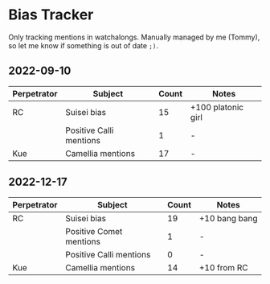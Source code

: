 # Bias Tracker
Only tracking mentions in watchalongs.
Manually managed by me (Tommy), so let me know if something is out of date `;)`.

## 2022-09-10

| Perpetrator | Subject | Count | Notes |
| - | - | - | - |
| RC | Suisei bias | 15 | +100 platonic girl |
|  | Positive Calli mentions | 1 | - |
| Kue | Camellia mentions | 17 | - |


## 2022-12-17

| Perpetrator | Subject | Count | Notes |
| - | - | - | - |
| RC | Suisei bias | 19 | +10 bang bang |
|  | Positive Comet mentions | 1 | - |
|  | Positive Calli mentions | 0 | - |
| Kue | Camellia mentions | 14 | +10 from RC |
